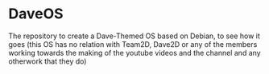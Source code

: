 # DaveOS
The repository to create a Dave-Themed OS based on Debian, to see how it goes (this OS has no relation with Team2D, Dave2D or any of the members working towards the making of the youtube videos and the channel and any otherwork that they do)
